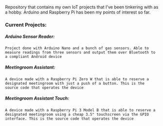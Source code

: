 Repository that contains my own IoT projects that I've been tinkering with as a hobby. Arduino and Raspberry Pi has been my points of interest so far.

### Current Projects:

##### Arduino Sensor Reader:

```
Project done with Arduino Nano and a bunch of gas sensors. Able to measure readings from three sensors and output them over Bluetooth to a compliant Android device
```

##### Meetingroom Assistant:

```
A device made with a Raspberry Pi Zero W that is able to reserve a designated meetingroom with just a push of a button. This is the source code that operates the device
```

##### Meetingroom Assistant Touch:

```
A device made with a Raspberry Pi 3 Model B that is able to reserve a designated meetingroom using a cheap 3.5" touchscreen via the GPIO interface. This is the source code that operates the device
```